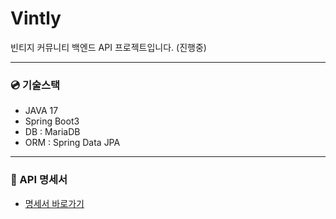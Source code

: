 # Vintly
빈티지 커뮤니티 백엔드 API 프로젝트입니다. (진행중)

---
### :cd: 기술스택
- JAVA 17
- Spring Boot3
- DB : MariaDB
- ORM : Spring Data JPA

---
### 📝 API 명세서
- [명세서 바로가기](https://docs.google.com/spreadsheets/d/1EUDMoNsk_XbtfO6YnxemJxFxtNvjM3NPqIAC7k6i240/edit#gid=0)
